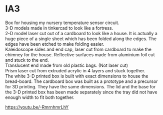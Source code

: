 # IA3
Box for housing my nursery temperature sensor circuit.<br>
3-D models made in tinkercad to look like a fortress.<br>
2-D model laser cut out of a cardboard to look like a house. 
It is actually a huge piece of a single sheet which has been folded
along the edges. The edges have been etched to make folding easier.<br>
Kaleidoscope sides and end cap, laser cut from cardboard to make the chimney for the house.
Reflective surfaces made from aluminium foil cut and stuck to the end.<br>
Translucent end made from old plastic bags. (Not laser cut)<br>
Prism laser cut from extruded acrylic in 4 layers and stuck together.
<br>
The white 3-D printed box is built with exact dimensions to house the bread-board. The cardboard box was built as a 
prototype and a precursor for 3D printing. They have the same dimensions. The lid and the base for the 3-D printed box has been made separately since the tray did not have enough width to fit both together.


https://youtu.be/-RmrnhmrLhY
